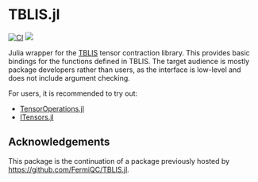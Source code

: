 # TBLIS.jl

[![CI][ci-img]][ci-url]  [![][codecov-img]][codecov-url]

[ci-img]: https://github.com/QuantumKitHub/TBLIS.jl/actions/workflows/ci.yml/badge.svg
[ci-url]: https://github.com/QuantumKitHub/TBLIS.jl/actions/workflows/ci.yml

[codecov-img]: https://codecov.io/gh/QuantumKitHub/TBLIS.jl/graph/badge.svg?token=Nlju9D2P1A
[codecov-url]: https://codecov.io/gh/QuantumKitHub/TBLIS.jl

Julia wrapper for the [TBLIS](https://github.com/devinamatthews/tblis) tensor contraction library.
This provides basic bindings for the functions defined in TBLIS.
The target audience is mostly package developers rather than users, as the interface is low-level
and does not include argument checking.

For users, it is recommended to try out:
- [TensorOperations.jl](https://github.com/Jutho/TensorOperations.jl)
- [ITensors.jl](https://github.com/ITensor/ITensors.jl)

## Acknowledgements

This package is the continuation of a package previously hosted by https://github.com/FermiQC/TBLIS.jl.